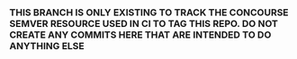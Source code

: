 ### THIS BRANCH IS ONLY EXISTING TO TRACK THE CONCOURSE SEMVER RESOURCE USED IN CI TO TAG THIS REPO. DO NOT CREATE ANY COMMITS HERE THAT ARE INTENDED TO DO ANYTHING ELSE
